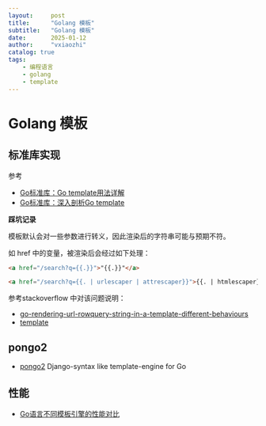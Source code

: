 ```yaml
---
layout:     post
title:      "Golang 模板"
subtitle:   "Golang 模板"
date:       2025-01-12
author:     "vxiaozhi"
catalog: true
tags:
    - 编程语言
    - golang
    - template
---
```


# Golang 模板

## 标准库实现

参考

- [Go标准库：Go template用法详解 ](https://www.cnblogs.com/f-ck-need-u/p/10053124.html)
- [Go标准库：深入剖析Go template ](https://www.cnblogs.com/f-ck-need-u/p/10035768.html)


**踩坑记录**

模板默认会对一些参数进行转义，因此渲染后的字符串可能与预期不符。

如 href 中的变量，被渲染后会经过如下处理：

```html
<a href="/search?q={{.}}">"{{.}}"</a>
```

```html
<a href="/search?q={{. | urlescaper | attrescaper}}">{{. | htmlescaper}}</a>
```

参考stackoverflow 中对该问题说明：

- [go-rendering-url-rowquery-string-in-a-template-different-behaviours](https://stackoverflow.com/questions/44800093/go-rendering-url-rowquery-string-in-a-template-different-behaviours)
- [template](https://pkg.go.dev/html/template)

## pongo2

- [pongo2](https://github.com/flosch/pongo2) Django-syntax like template-engine for Go


## 性能

- [Go语言不同模板引擎的性能对比](https://github.com/slinso/goTemplateBenchmark)